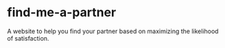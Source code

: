 # find-me-a-partner
A website to help you find your partner based on maximizing the likelihood of satisfaction.
